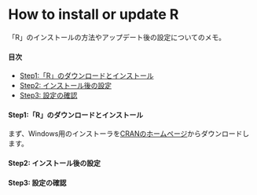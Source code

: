 # How to install or update R
「R」のインストールの方法やアップデート後の設定についてのメモ。

<a id="index"></a>
<a href="#index"></a>
#### 目次
* [Step1:「R」のダウンロードとインストール](#anchor1)
* [Step2: インストール後の設定](#anchor2)
* [Step3: 設定の確認](#anchor3)

<a id="anchor1"></a>
<a href="#anchor1"></a>  
#### Step1:「R」のダウンロードとインストール
<!--ここに第1章の内容を書きます。-->
まず、Windows用のインストーラを[CRANのホームページ][]からダウンロードします。

<a id="anchor2"></a>
<a href="#anchor2"></a>
#### Step2: インストール後の設定
<!--ここに第2章の内容を書きます。-->


<a id="anchor3"></a>
<a href="#anchor3"></a>
#### Step3: 設定の確認
<!--ここに第3章の内容を書きます。-->



[CRANのホームページ]:	https://cran.r-project.org/	"CRANホームページ"
